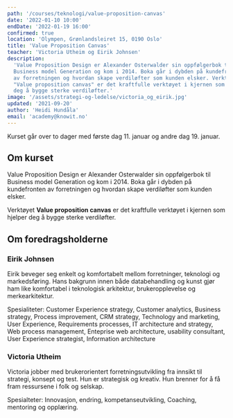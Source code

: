 ```yaml
---
path: '/courses/teknologi/value-proposition-canvas'
date: '2022-01-10 10:00'
endDate: '2022-01-19 16:00'
confirmed: true
location: 'Olympen, Grønlandsleiret 15, 0190 Oslo'
title: 'Value Proposition Canvas'
teacher: 'Victoria Utheim og Eirik Johnsen'
description:
  'Value Proposition Design er Alexander Osterwalder sin oppfølgerbok til
  Business model Generation og kom i 2014. Boka går i dybden på kundefronten
  av forretningen og hvordan skape verdiløfter som kunden elsker. Verktøyet
  "Value proposition canvas" er det kraftfulle verktøyet i kjernen som hjelper
  deg å bygge sterke verdiløfter.'
image: '/assets/strategi-og-ledelse/victoria_og_eirik.jpg'
updated: '2021-09-20'
author: 'Heidi Hundåla'
email: 'academy@knowit.no'
---
```


Kurset går over to dager med første dag 11. januar og andre dag 19. januar.

## Om kurset

Value Proposition Design er Alexander Osterwalder sin oppfølgerbok til
Business model Generation og kom i 2014. Boka går i dybden på kundefronten av
forretningen og hvordan skape verdiløfter som kunden elsker.

Verktøyet **Value proposition canvas** er det kraftfulle verktøyet i kjernen
som hjelper deg å bygge sterke verdiløfter.

## Om foredragsholderne

### Eirik Johnsen

Eirik beveger seg enkelt og komfortabelt mellom forretninger, teknologi og
markedsføring. Hans bakgrunn innen både databehandling og kunst gjør ham like
komfortabel i teknologisk arkitektur, brukeropplevelse og merkearkitektur.

Spesialiteter: Customer Experience strategy, Customer analytics, Business
strategy, Process improvement, CRM strategy, Technology and marketing, User
Experience, Requirements processes, IT architecture and strategy, Web process
management, Enteprise web architecture, usability consultant, User Experience
strategist, Information architecture

### Victoria Utheim

Victoria jobber med brukerorientert forretningsutvikling fra innsikt til
strategi, konsept og test. Hun er strategisk og kreativ. Hun brenner for å få
fram ressursene i folk og selskap.

Spesialteter: Innovasjon, endring, kompetanseutvikling, Coaching, mentoring og
opplæring.
